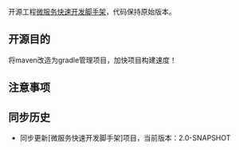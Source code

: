 开源工程[微服务快速开发脚手架](https://gitee.com/liupeiyu/geek-framework.git)，代码保持原始版本。

## 开源目的
将maven改造为gradle管理项目，加快项目构建速度！

## 注意事项

## 同步历史
* 同步更新[微服务快速开发脚手架]项目，当前版本：2.0-SNAPSHOT

